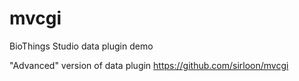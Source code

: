 # mvcgi
BioThings Studio data plugin demo

"Advanced" version of data plugin https://github.com/sirloon/mvcgi
